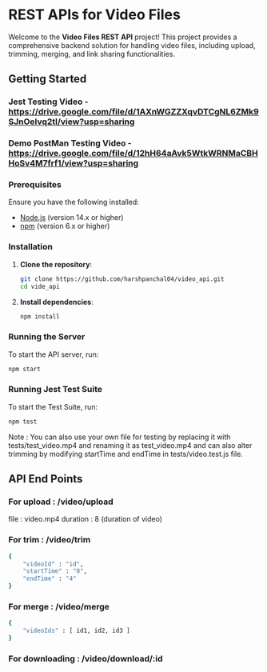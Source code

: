 # REST APIs for Video Files

Welcome to the **Video Files REST API** project! This project provides a comprehensive backend solution for handling video files, including upload, trimming, merging, and link sharing functionalities.

## Getting Started

### Jest Testing Video - https://drive.google.com/file/d/1AXnWGZZXqvDTCgNL6ZMk9SJnOeIvq2tl/view?usp=sharing
### Demo PostMan Testing Video - https://drive.google.com/file/d/12hH64aAvk5WtkWRNMaCBHHoSv4M7frf1/view?usp=sharing

### Prerequisites

Ensure you have the following installed:

- [Node.js](https://nodejs.org/) (version 14.x or higher)
- [npm](https://www.npmjs.com/) (version 6.x or higher)

### Installation

1. **Clone the repository**:

    ```sh
    git clone https://github.com/harshpanchal04/video_api.git
    cd vide_api
    ```

2. **Install dependencies**:

    ```sh
    npm install
    ```

### Running the Server

To start the API server, run:

```sh
npm start
```

### Running Jest Test Suite

To start the Test Suite, run:

```sh
npm test
```

Note : You can also use your own file for testing by replacing it with tests/test_video.mp4 and renaming it as test_video.mp4 and can also alter trimming by modifying startTime and endTime in tests/video.test.js file. 


## API End Points

### For upload : /video/upload
file : video.mp4
duration : 8 (duration of video)

### For trim : /video/trim
```sh
{
    "videoId" : "id",
    "startTime" : "0",
    "endTime" : "4"
}
```

### For merge : /video/merge
```sh
{
    "videoIds" : [ id1, id2, id3 ]
}
```

### For downloading : /video/download/:id

